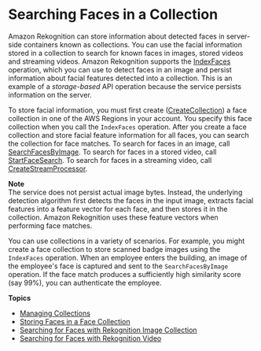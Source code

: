 # Searching Faces in a Collection<a name="collections"></a>

Amazon Rekognition can store information about detected faces in server\-side containers known as collections\. You can use the facial information stored in a collection to search for known faces in images, stored videos and streaming videos\. Amazon Rekognition supports the [IndexFaces](API_IndexFaces.md) operation, which you can use to detect faces in an image and persist information about facial features detected into a collection\. This is an example of a *storage\-based* API operation because the service persists information on the server\. 

To store facial information, you must first create \([CreateCollection](API_CreateCollection.md)\) a face collection in one of the AWS Regions in your account\. You specify this face collection when you call the `IndexFaces` operation\. After you create a face collection and store facial feature information for all faces, you can search the collection for face matches\. To search for faces in an image, call [SearchFacesByImage](API_SearchFacesByImage.md)\. To search for faces in a stored video, call [StartFaceSearch](API_StartFaceSearch.md)\. To search for faces in a streaming video, call [CreateStreamProcessor](API_CreateStreamProcessor.md)\.

**Note**  
The service does not persist actual image bytes\. Instead, the underlying detection algorithm first detects the faces in the input image, extracts facial features into a feature vector for each face, and then stores it in the collection\. Amazon Rekognition uses these feature vectors when performing face matches\.

You can use collections in a variety of scenarios\. For example, you might create a face collection to store scanned badge images using the `IndexFaces` operation\. When an employee enters the building, an image of the employee's face is captured and sent to the `SearchFacesByImage` operation\. If the face match produces a sufficiently high similarity score \(say 99%\), you can authenticate the employee\. 

**Topics**
+ [Managing Collections](managing-collections.md)
+ [Storing Faces in a Face Collection](collections-index-faces.md)
+ [Searching for Faces with Rekognition Image Collection](collections-search-faces.md)
+ [Searching for Faces with Rekognition Video](collections-search-person.md)